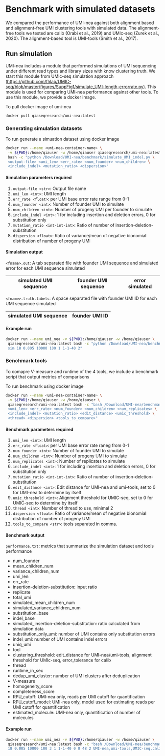 # Benchmark with simulated datasets

We compared the performance of UMI-nea against both alignment based and alignment-free UMI clustering tools with simulated data. The alignment-free tools we tested are calib (Orabi et al., 2019) and UMIc-seq (Zurek et al., 2020). The alignment-based tool is UMI-tools (Smith et al., 2017). 

## Run simulation

UMI-nea includes a module that performed simulations of UMI sequencing under different read types and library sizes with know clustering truth. We start this module from UMIc-seq simulation approach (https://github.com/fhlab/UMIC-seq/blob/master/figures/SuppFig1/simulate_UMI-length-errorrate.py). This module is used for comparing UMI-nea performance against other tools. To use this module, we provide a docker image.

To pull docker image of umi-nea
```bash
docker pull qiaseqresearch/umi-nea:latest
```

### Generating simulation datasets

To run generate a simuation dataset using docker image
```bash
docker run --name <umi-nea-container-name> \
 -v ${PWD}:/home/qiauser -w /home/qiauser qiaseqresearch/umi-nea:latest \
 bash -c "python /Download/UMI-nea/benchmark/simulate_UMI_indel.py \
 <output-file> <umi_len> <err_rate> <num_founder> <num_children> \
 <include_indel> <mutation_ratio> <dispersion>"
```

#### Simulation parameters required

1. `output-file <str>`: Output file name
2. `umi_len <int>`: UMI length
3. `err_rate <float>`: per UMI base error rate range from 0-1
4. `num_founder <int>`: Number of founder UMI to simulate
5. `num_children <int>`: Number of progeny UMI per founder to simulate
6. `include_indel <int>`: 1 for including insertion and deletion errors, 0 for substitution only
7. `mutation_ratio <int-int-int>`: Ratio of number of insertion-deletion-substitution
8. `dispersion <float>`: Ratio of variance/mean of negative bionomial distribution of number of progeny UMI

#### Simulation output

`<fname>.out`: A tab separated file with founder UMI sequence and simulated error for each UMI sequence simulated

| simulated UMI sequence | founder UMI sequence | error simulated |
|:----------------------:|:--------------------:|:---------------:|

`<fname>.truth.labels`: A space separated file with founder UMI ID for each UMI sequence simulated

| simulated UMI sequence | founder UMI ID |
|:----------------------:|:--------------:|


#### Example run

```bash
docker run --name umi_nea -v ${PWD}:/home/qiauser -w /home/qiauser \
 qiaseqresearch/umi-nea:latest bash -c "python /Download/UMI-nea/benchmark/simulate_UMI_indel.py \
 sim 18 0.005 10000 100 1 1-1-40 2"
```

### Benchmark tools

To comapre V-measure and runtime of the 4 tools, we include a benchmark script that output metrics of comparisons

To run benchmark using docker image
```bash
docker run --name <umi-nea-container-name> \
 -v ${PWD}:/home/qiauser -w /home/qiauser \
 qiaseqresearch/umi-nea:latest bash -c "bash /Download/UMI-nea/benchmark/compare_tools.sh \
 <umi_len> <err_rate> <num_founder> <num_children> <num_replicates> \
 <include_indel> <mutation_ratio> <edit_distance> <umic_threshold> \
 <thread> <dispersion> <tools_to_compare>"
``` 

#### Benchmark parameters required

1. `umi_len <int>`: UMI length
2. `err_rate <float>`: per UMI base error rate raneg from 0-1
3. `num_founder <int>`: Number of founder UMI to simulate
4. `num_children <int>`: Number of progeny UMI to simulate
5. `num_replicates <int>`: Number of replicates to simulate
6. `include_indel <int>`: 1 for including insertion and deletion errors, 0 for substitution only
7. `mutation_ratio <int-int-int>`: Ratio of number of insertion-deletion-substitution
8. `edit_distance <int>`: Edit distance for UMI-nea and umi-tools, set to 0 for UMI-nea to determine by itself
9. `umic_threshold <int>`: Alignment threshold for UMIC-seq, set to 0 for UMIC-seq to determine by itself
10. `thread <int>`: Number of thread to use, minimal 2
11. `dispersion <float>`: Ratio of variance/mean of negative bionomial distribution of number of progeny UMI
12. `tools_to_compare <str>`: tools separated in comma. 

#### Benchmark output

`performance.txt`: metrics that summarize the simulation dataset and tools performance
* num_founder
* mean_children_num
* variance_children_num
* umi_len
* err_rate
* insertion-deletion-substitution: input ratio
* replicate
* total_umi
* simulated_mean_children_num
* simulated_variance_children_num
* substitution_base
* indel_base
* simulated_insertion-deletion-substitution: ratio calculated from simulation data
* substitution_only_umi: number of UMI contains only substitution errors
* indel_umi: number of UMI contains indel errors
* uniq_umi
* tool
* clustering_threshold: edit_distance for UMI-nea/umi-tools, alignment threshold for UMIc-seq, error_tolerance for calib
* thread
* runtime_in_sec
* dedup_umi_cluster: number of UMI clusters after deduplication
* V-measure
* homogeneity_score
* completeness_score
* RPU_cutoff: UMI-nea only, reads per UMI cutoff for quantification
* RPU_cutoff_model: UMI-nea only, model used for estimating reads per UMI cutoff for quantification
* estimated_molecule: UMI-nea only, quantification of number of molecules

#### Example run

```bash
docker run --name umi_nea -v ${PWD}:/home/qiauser -w /home/qiauser \
 qiaseqresearch/umi-nea:latest bash -c "bash /Download/UMI-nea/benchmark/compare_tools.sh \
 18 0.005 10000 100 3 1 1-1-40 0 0 48 2 UMI-nea,umi-tools,UMIC-seq,calib"
```

